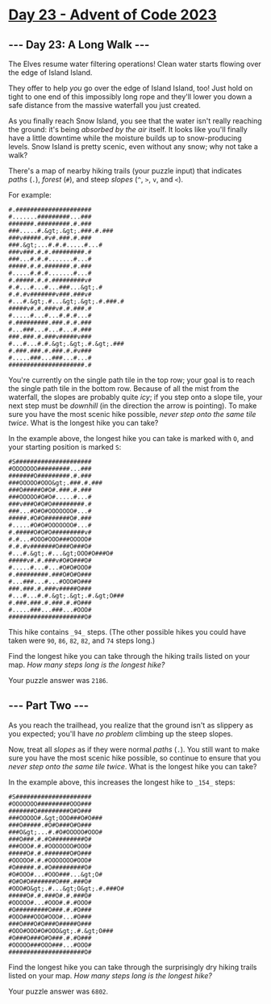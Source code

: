 [Day 23 - Advent of Code 2023](https://adventofcode.com/2023/day/23)
================================================================================

\--- Day 23: A Long Walk ---
----------------------------

The Elves resume water filtering operations! Clean water starts flowing over the edge of Island Island.

They offer to help _you_ go over the edge of Island Island, too! Just hold on tight to one end of this impossibly long rope and they'll lower you down a safe distance from the massive waterfall you just created.

As you finally reach Snow Island, you see that the water isn't really reaching the ground: it's being _absorbed by the air_ itself. It looks like you'll finally have a little downtime while the moisture builds up to snow-producing levels. Snow Island is pretty scenic, even without any snow; why not take a walk?

There's a map of nearby hiking trails (your puzzle input) that indicates _paths_ (`.`), _forest_ (`#`), and steep _slopes_ (`^`, `>`, `v`, and `<`).

For example:

```
#.#####################
#.......#########...###
#######.#########.#.###
###.....#.&gt;.&gt;.###.#.###
###v#####.#v#.###.#.###
###.&gt;...#.#.#.....#...#
###v###.#.#.#########.#
###...#.#.#.......#...#
#####.#.#.#######.#.###
#.....#.#.#.......#...#
#.#####.#.#.#########v#
#.#...#...#...###...&gt;.#
#.#.#v#######v###.###v#
#...#.&gt;.#...&gt;.&gt;.#.###.#
#####v#.#.###v#.#.###.#
#.....#...#...#.#.#...#
#.#########.###.#.#.###
#...###...#...#...#.###
###.###.#.###v#####v###
#...#...#.#.&gt;.&gt;.#.&gt;.###
#.###.###.#.###.#.#v###
#.....###...###...#...#
#####################.#
```

You're currently on the single path tile in the top row; your goal is to reach the single path tile in the bottom row. Because of all the mist from the waterfall, the slopes are probably quite _icy_; if you step onto a slope tile, your next step must be _downhill_ (in the direction the arrow is pointing). To make sure you have the most scenic hike possible, _never step onto the same tile twice_. What is the longest hike you can take?

In the example above, the longest hike you can take is marked with `O`, and your starting position is marked `S`:

```
#S#####################
#OOOOOOO#########...###
#######O#########.#.###
###OOOOO#OOO&gt;.###.#.###
###O#####O#O#.###.#.###
###OOOOO#O#O#.....#...#
###v###O#O#O#########.#
###...#O#O#OOOOOOO#...#
#####.#O#O#######O#.###
#.....#O#O#OOOOOOO#...#
#.#####O#O#O#########v#
#.#...#OOO#OOO###OOOOO#
#.#.#v#######O###O###O#
#...#.&gt;.#...&gt;OOO#O###O#
#####v#.#.###v#O#O###O#
#.....#...#...#O#O#OOO#
#.#########.###O#O#O###
#...###...#...#OOO#O###
###.###.#.###v#####O###
#...#...#.#.&gt;.&gt;.#.&gt;O###
#.###.###.#.###.#.#O###
#.....###...###...#OOO#
#####################O#
```

This hike contains `_94_` steps. (The other possible hikes you could have taken were `90`, `86`, `82`, `82`, and `74` steps long.)

Find the longest hike you can take through the hiking trails listed on your map. _How many steps long is the longest hike?_

Your puzzle answer was `2186`.

\--- Part Two ---
-----------------

As you reach the trailhead, you realize that the ground isn't as slippery as you expected; you'll have _no problem_ climbing up the steep slopes.

Now, treat all _slopes_ as if they were normal _paths_ (`.`). You still want to make sure you have the most scenic hike possible, so continue to ensure that you _never step onto the same tile twice_. What is the longest hike you can take?

In the example above, this increases the longest hike to `_154_` steps:

```
#S#####################
#OOOOOOO#########OOO###
#######O#########O#O###
###OOOOO#.&gt;OOO###O#O###
###O#####.#O#O###O#O###
###O&gt;...#.#O#OOOOO#OOO#
###O###.#.#O#########O#
###OOO#.#.#OOOOOOO#OOO#
#####O#.#.#######O#O###
#OOOOO#.#.#OOOOOOO#OOO#
#O#####.#.#O#########O#
#O#OOO#...#OOO###...&gt;O#
#O#O#O#######O###.###O#
#OOO#O&gt;.#...&gt;O&gt;.#.###O#
#####O#.#.###O#.#.###O#
#OOOOO#...#OOO#.#.#OOO#
#O#########O###.#.#O###
#OOO###OOO#OOO#...#O###
###O###O#O###O#####O###
#OOO#OOO#O#OOO&gt;.#.&gt;O###
#O###O###O#O###.#.#O###
#OOOOO###OOO###...#OOO#
#####################O#
```

Find the longest hike you can take through the surprisingly dry hiking trails listed on your map. _How many steps long is the longest hike?_

Your puzzle answer was `6802`.
